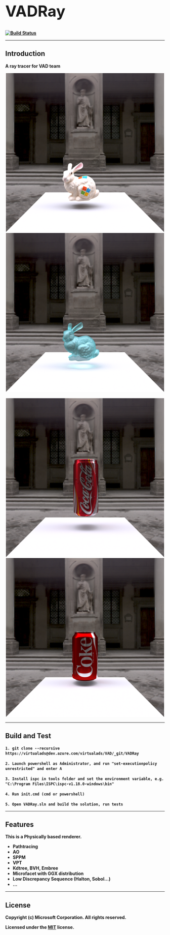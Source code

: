 

<div align='left'>
    <font size="7" bold> <strong>VADRay<strong></font>
</div>

<br/>

[![Build Status](https://dev.azure.com/virtualads/VAD/_apis/build/status/VADRay?branchName=main)](https://dev.azure.com/virtualads/VAD/_build/latest?definitionId=54&branchName=main)

---

## Introduction 
A ray tracer for VAD team

<div align="center">
  <img width="500px" height="500px" src="https://github.com/Microsoft-Virtual-Ads/assets/blob/main/gallery/bunny2.png?raw=true"/>
  <img width="500px" height="500px" src="https://github.com/Microsoft-Virtual-Ads/assets/blob/main/gallery/bunny.png?raw=true"/>
</div>

<br/>
<div align="center">
  <img width="500px" height="500px" src="https://github.com/Microsoft-Virtual-Ads/assets/blob/main/gallery/coca2.png?raw=true"/>
  <img width="500px" height="500px" src="https://raw.githubusercontent.com/Microsoft-Virtual-Ads/assets/main/gallery/coca1.png"/>
</div>

---

## Build and Test
```shell
1. git clone --recursive https://virtualads@dev.azure.com/virtualads/VAD/_git/VADRay

2. Launch powershell as Administrator, and run "set-executionpolicy unrestricted" and enter A

3. Install ispc in tools folder and set the environment variable, e.g. "C:\Program Files\ISPC\ispc-v1.18.0-windows\bin"

4. Run init.cmd (cmd or powershell)

5. Open VADRay.sln and build the solution, run tests
```

---

## Features
This is a Physically based renderer.

- Pathtracing
- AO
- SPPM
- VPT
- Kdtree, BVH, Embree
- Microfacet with GGX distribution
- Low Discrepancy Sequence (Halton, Sobol...)
- ...

---

## License

Copyright (c) Microsoft Corporation. All rights reserved.

Licensed under the [MIT](LICENSE.txt) license.
